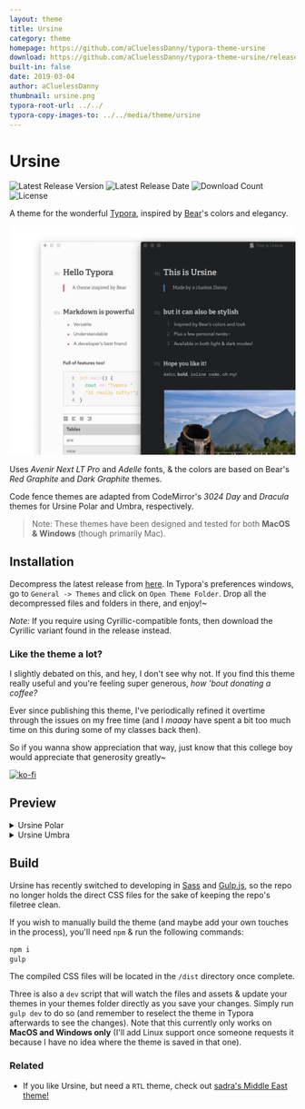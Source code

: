 ```yaml
---
layout: theme
title: Ursine
category: theme
homepage: https://github.com/aCluelessDanny/typora-theme-ursine
download: https://github.com/aCluelessDanny/typora-theme-ursine/releases/latest
built-in: false
date: 2019-03-04
author: aCluelessDanny
thumbnail: ursine.png
typora-root-url: ../../
typora-copy-images-to: ../../media/theme/ursine
---
```


# Ursine

![Latest Release Version](https://img.shields.io/github/v/release/aCluelessDanny/typora-theme-ursine)
![Latest Release Date](https://img.shields.io/github/release-date/aCluelessDanny/typora-theme-ursine)
![Download Count](https://img.shields.io/github/downloads/aCluelessDanny/typora-theme-ursine/total)
![License](https://img.shields.io/github/license/aCluelessDanny/typora-theme-ursine)

A theme for the wonderful [Typora](https://typora.io), inspired by [Bear](https://bear.app)'s colors and elegancy.

![thumbnail](../../media/theme/ursine/thumbnail.png)

Uses *Avenir Next LT Pro* and *Adelle* fonts, & the colors are based on Bear's *Red Graphite* and *Dark Graphite* themes.

Code fence themes are adapted from CodeMirror's *3024 Day* and *Dracula* themes for Ursine Polar and Umbra, respectively.

> Note: These themes have been designed and tested for both **MacOS & Windows** (though primarily Mac).

## Installation

Decompress the latest release from [here](https://github.com/aCluelessDanny/typora-theme-ursine/releases). In Typora's preferences windows, go to `General -> Themes` and click on `Open Theme Folder`. Drop all the decompressed files and folders in there, and enjoy!~

*Note:* If you require using Cyrillic-compatible fonts, then download the Cyrillic variant found in the release instead.

### Like the theme a lot?

I slightly debated on this, and hey, I don't see why not. If you find this theme really useful and you're feeling super generous, *how 'bout donating a coffee?*

Ever since publishing this theme, I've periodically refined it overtime through the issues on my free time (and I *maaay* have spent a bit too much time on this during some of my classes back then).

So if you wanna show appreciation that way, just know that this college boy would appreciate that generosity greatly~

[![ko-fi](https://www.ko-fi.com/img/githubbutton_sm.svg)](https://ko-fi.com/clueless)

## Preview

<details>
<summary>Ursine Polar</summary>

![Polar Preview 1](../../media/theme/ursine/polar-1.png)
![Polar Preview 2](../../media/theme/ursine/polar-2.png)
![Polar Preview 3](../../media/theme/ursine/polar-3.png)
![Polar Source Code Preview](../../media/theme/ursine/polar-source.png)
![Polar Unibody Preview](../../media/theme/ursine/polar-unibody.png)
![Polar Splashscreen](../../media/theme/ursine/polar-splashscreen.png)

</details>

<details>
<summary>Ursine Umbra</summary>

![Umbra Preview 1](../../media/theme/ursine/umbra-1.png)
![Umbra Preview 2](../../media/theme/ursine/umbra-2.png)
![Umbra Preview 3](../../media/theme/ursine/umbra-3.png)
![Umbra Source Code Preview](../../media/theme/ursine/umbra-source.png)
![Umbra Unibody Preview](../../media/theme/ursine/umbra-unibody.png)
![Umbra Splashscreen](../../media/theme/ursine/umbra-splashscreen.png)

</details>

## Build

Ursine has recently switched to developing in [Sass](https://sass-lang.com/) and [Gulp.js](https://gulpjs.com/), so the repo no longer holds the direct CSS files for the sake of keeping the repo's filetree clean.

If you wish to manually build the theme (and maybe add your own touches in the process), you'll need `npm` & run the following commands:

```bash
npm i
gulp
```

The compiled CSS files will be located in the `/dist` directory once complete.

Three is also a `dev` script that will watch the files and assets & update your themes in your themes folder directly as you save your changes. Simply run `gulp dev` to do so (and remember to reselect the theme in Typora afterwards to see the changes). Note that this currently only works on **MacOS and Windows only** (I'll add Linux support once someone requests it because I have no idea where the theme is saved in that one).

### Related

- If you like Ursine, but need a `RTL` theme, check out [sadra's Middle East theme!](https://github.com/sadra/middle-east)

